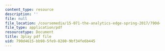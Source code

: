 ```yaml
---
content_type: resource
description: ''
file: null
file_location: /coursemedia/15-071-the-analytics-edge-spring-2017/790d4615bb985fe982809bf34fe6b445_8p_4qP03AM0.pdf
file_type: application/pdf
resourcetype: Document
title: 3play pdf file
uid: 790d4615-bb98-5fe9-8280-9bf34fe6b445
---
```

